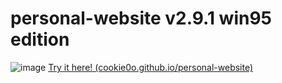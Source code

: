 # personal-website v2.9.1 win95 edition

![image](https://github.com/cookie0o/personal-website/assets/81589649/5c9862d8-84a1-4a9e-8320-8e6a307b43cf)
[Try it here! (cookie0o.github.io/personal-website)](https://cookie0o.github.io/personal-website/)


